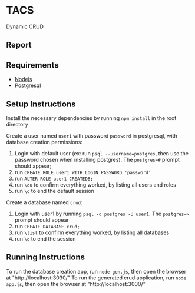 # TACS

Dynamic CRUD
## Report


## Requirements

* [Nodejs](https://nodejs.org/en/)
* [Postgresql](https://www.postgresql.org/download/)

## Setup Instructions

Install the necessary dependencies by running `npm install` in the root directory

Create a user named `user1` with password `password` in postgresql, with database creation permissions:

1. Login with default user (ex: run `psql --username=postgres`, then use the password chosen when installing postgres). The `postgres=#` prompt should appear; 
2. run `CREATE ROLE user1 WITH LOGIN PASSWORD 'password'`
3. run `ALTER ROLE user1 CREATEDB;`
4. run `\du` to confirm everything worked, by listing all users and roles
5. run `\q` to end the default session

Create a database named `crud`:
1. Login with user1 by running `psql -d postgres -U user1`. The `postgres=>` prompt should appear
2. run `CREATE DATABASE crud;`
4. run `\list` to confirm everything worked, by listing all databases
5. run `\q` to end the session



## Running Instructions

To run the database creation app, run `node gen.js`, then open the browser at "http://localhost:3030/"
To run the generated crud application, run `node app.js`, then open the browser at "http://localhost:3000/"
